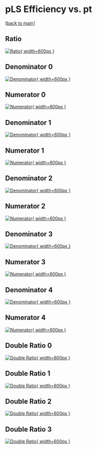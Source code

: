 # pLS Efficiency vs. pt

[[back to main](./)]



## Ratio

[![Ratio](../mtv/var/pLS_loweta_321_1_eff_pt.png){ width=600px }](../mtv/var/pLS_loweta_321_1_eff_pt.pdf)

## Denominator 0

[![Denominator](../mtv/den/pLS_loweta_321_1_eff_pt_den0.png){ width=600px }](../mtv/den/pLS_loweta_321_1_eff_pt_den0.pdf)

## Numerator 0

[![Numerator](../mtv/num/pLS_loweta_321_1_eff_pt_num0.png){ width=600px }](../mtv/num/pLS_loweta_321_1_eff_pt_num0.pdf)

## Denominator 1

[![Denominator](../mtv/den/pLS_loweta_321_1_eff_pt_den1.png){ width=600px }](../mtv/den/pLS_loweta_321_1_eff_pt_den1.pdf)

## Numerator 1

[![Numerator](../mtv/num/pLS_loweta_321_1_eff_pt_num1.png){ width=600px }](../mtv/num/pLS_loweta_321_1_eff_pt_num1.pdf)

## Denominator 2

[![Denominator](../mtv/den/pLS_loweta_321_1_eff_pt_den2.png){ width=600px }](../mtv/den/pLS_loweta_321_1_eff_pt_den2.pdf)

## Numerator 2

[![Numerator](../mtv/num/pLS_loweta_321_1_eff_pt_num2.png){ width=600px }](../mtv/num/pLS_loweta_321_1_eff_pt_num2.pdf)

## Denominator 3

[![Denominator](../mtv/den/pLS_loweta_321_1_eff_pt_den3.png){ width=600px }](../mtv/den/pLS_loweta_321_1_eff_pt_den3.pdf)

## Numerator 3

[![Numerator](../mtv/num/pLS_loweta_321_1_eff_pt_num3.png){ width=600px }](../mtv/num/pLS_loweta_321_1_eff_pt_num3.pdf)

## Denominator 4

[![Denominator](../mtv/den/pLS_loweta_321_1_eff_pt_den4.png){ width=600px }](../mtv/den/pLS_loweta_321_1_eff_pt_den4.pdf)

## Numerator 4

[![Numerator](../mtv/num/pLS_loweta_321_1_eff_pt_num4.png){ width=600px }](../mtv/num/pLS_loweta_321_1_eff_pt_num4.pdf)

## Double Ratio 0

[![Double Ratio](../mtv/ratio/pLS_loweta_321_1_eff_pt_ratio0.png){ width=600px }](../mtv/ratio/pLS_loweta_321_1_eff_pt_ratio0.pdf)

## Double Ratio 1

[![Double Ratio](../mtv/ratio/pLS_loweta_321_1_eff_pt_ratio1.png){ width=600px }](../mtv/ratio/pLS_loweta_321_1_eff_pt_ratio1.pdf)

## Double Ratio 2

[![Double Ratio](../mtv/ratio/pLS_loweta_321_1_eff_pt_ratio2.png){ width=600px }](../mtv/ratio/pLS_loweta_321_1_eff_pt_ratio2.pdf)

## Double Ratio 3

[![Double Ratio](../mtv/ratio/pLS_loweta_321_1_eff_pt_ratio3.png){ width=600px }](../mtv/ratio/pLS_loweta_321_1_eff_pt_ratio3.pdf)

